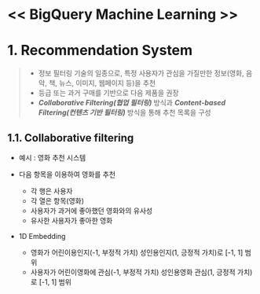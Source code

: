 << BigQuery Machine Learning >>
===

# 1. Recommendation System
> - 정보 필터링 기술의 일종으로, 특정 사용자가 관심을 가질만한 정보(영화, 음악, 책, 뉴스, 이미지, 웹페이지 등)을 추천
> - 등급 또는 과거 구매를 기반으로 다음 제품을 권장
> - ***Collaborative Filtering(협업 필터링)*** 방식과 ***Content-based Filtering(컨텐츠 기반 필터링)*** 방식을 통해 추천 목록을 구성

## 1.1. Collaborative filtering
- 예시 : 영화 추천 시스템
- 다음 항목을 이용하여 영화를 추천
  - 각 행은 사용자
  - 각 열은 항목(영화)
  - 사용자가 과거에 좋아했던 영화와의 유사성    
  - 유사한 사용자가 좋아한 영화

- 1D Embedding
  - 영화가 어린이용인지(-1, 부정적 가치) 성인용인지(1, 긍정적 가치)로 [-1, 1] 범위
  - 사용자가 어린이영화에 관심(-1, 부정적 가치) 성인용영화 관심(1, 긍정적 가치)로 [-1, 1] 범위
